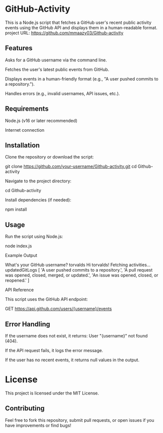  # GitHub-Activity

This is a Node.js script that fetches a GitHub user's recent public activity events using the GitHub API and displays them in a human-readable format.  
project URL: https://github.com/mmaazy03/Github-activity  

## Features

Asks for a GitHub username via the command line.

Fetches the user's latest public events from GitHub.

Displays events in a human-friendly format (e.g., "A user pushed commits to a repository.").

Handles errors (e.g., invalid usernames, API issues, etc.).

## Requirements

Node.js (v16 or later recommended)

Internet connection

## Installation

Clone the repository or download the script:

git clone https://github.com/your-username/Github-activity.git
cd Github-activity

Navigate to the project directory:

cd Github-activity

Install dependencies (if needed):

npm install

## Usage

Run the script using Node.js:

node index.js

Example Output

What's your GitHub username? torvalds
Hi torvalds! Fetching activities...
updatedGitLogs [
  'A user pushed commits to a repository.',
  'A pull request was opened, closed, merged, or updated.',
  'An issue was opened, closed, or reopened.'
]

API Reference

This script uses the GitHub API endpoint:

GET https://api.github.com/users/{username}/events

## Error Handling

If the username does not exist, it returns: User "{username}" not found (404).

If the API request fails, it logs the error message.

If the user has no recent events, it returns null values in the output.

# License

This project is licensed under the MIT License.

## Contributing

Feel free to fork this repository, submit pull requests, or open issues if you have improvements or find bugs!

